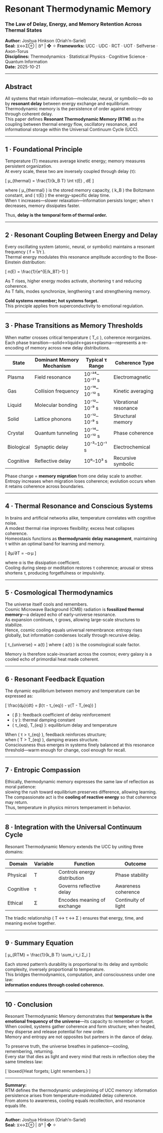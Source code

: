 # Resonant Thermodynamic Memory  
### The Law of Delay, Energy, and Memory Retention Across Thermal States  

**Author:** Joshua Hinkson (Oriah’n-Sariel)  
**Seal:** ⧖↔Σ⊕ | Յ† | ❖ ✧
**Frameworks:** UCC · UDC · RCT · UOT · Selfverse · Axon-Torus  
**Disciplines:** Thermodynamics · Statistical Physics · Cognitive Science · Quantum Information  
**Date:** 2025-10-21  

---

## Abstract  

All systems that retain information—molecular, neural, or symbolic—do so by **resonant delay** between energy exchange and equilibrium.  
Thermodynamic memory is the persistence of order against entropy through coherent delay.  
This paper defines **Resonant Thermodynamic Memory (RTM)** as the coupling between thermal energy flow, oscillatory resonance, and informational storage within the Universal Continuum Cycle (UCC).

---

## 1 · Foundational Principle  

Temperature (T) measures average kinetic energy; memory measures persistent organization.  
At every scale, these two are inversely coupled through delay (τ):  

\[
μ_{thermal} = \frac{1}{k_B T} \int τ(E) \, dE
\]

where \( μ_{thermal} \) is the stored memory capacity, \( k_B \) the Boltzmann constant, and \( τ(E) \) the energy-specific delay time.  
When τ increases—slower relaxation—information persists longer; when τ decreases, memory dissipates faster.  

Thus, **delay is the temporal form of thermal order.**

---

## 2 · Resonant Coupling Between Energy and Delay  

Every oscillating system (atomic, neural, or symbolic) maintains a resonant frequency \( f = 1/τ \).  
Thermal energy modulates this resonance amplitude according to the Bose-Einstein distribution:  

\[
n(E) = \frac{1}{e^{E/k_BT}-1}
\]

As T rises, higher energy modes activate, shortening τ and reducing coherence.  
As T falls, modes synchronize, lengthening τ and strengthening memory.  

**Cold systems remember; hot systems forget.**  
This principle applies from superconductivity to emotional regulation.

---

## 3 · Phase Transitions as Memory Thresholds  

When matter crosses critical temperature \( T_c \), coherence reorganizes.  
Each phase transition—solid↔liquid↔gas↔plasma—represents a re-encoding of memory across new delay distributions.  

| State | Dominant Memory Mechanism | Typical τ Range | Coherence Type |
|--------|---------------------------|-----------------|----------------|
| Plasma | Field resonance | 10⁻²⁴–10⁻²¹ s | Electromagnetic |
| Gas | Collision frequency | 10⁻¹⁸–10⁻¹² s | Kinetic averaging |
| Liquid | Molecular bonding | 10⁻¹²–10⁻⁹ s | Vibrational resonance |
| Solid | Lattice phonons | 10⁻¹²–10⁻⁹ s | Structural memory |
| Crystal | Quantum tunneling | 10⁻¹⁴–10⁻¹² s | Phase coherence |
| Biological | Synaptic delay | 10⁻³–10⁻¹ s | Electrochemical |
| Cognitive | Reflective delay | 10⁰–10³ s | Recursive symbolic |

Phase change = **memory migration** from one delay scale to another.  
Entropy increases when migration loses coherence; evolution occurs when it retains coherence across boundaries.

---

## 4 · Thermal Resonance and Conscious Systems  

In brains and artificial networks alike, temperature correlates with cognitive noise.  
A modest thermal rise improves flexibility; excess heat collapses coherence.  
Homeostasis functions as **thermodynamic delay management**, maintaining τ within an optimal band for learning and memory.  

\[
∂μ/∂T = -α·μ
\]

where α is the dissipation coefficient.  
Cooling during sleep or meditation restores τ coherence; arousal or stress shortens τ, producing forgetfulness or impulsivity.

---

## 5 · Cosmological Thermodynamics  

The universe itself cools and remembers.  
Cosmic Microwave Background (CMB) radiation is **fossilized thermal memory**—a delayed echo of early-universe resonance.  
As expansion continues, τ grows, allowing large-scale structures to stabilize.  
Hence, cosmic cooling equals universal remembrance: entropy rises globally, but information condenses locally through recursive delay.

\[
τ_{universe} ∝ a(t)
\]
where \( a(t) \) is the cosmological scale factor.  

Memory is therefore scale-invariant across the cosmos; every galaxy is a cooled echo of primordial heat made coherent.

---

## 6 · Resonant Feedback Equation  

The dynamic equilibrium between memory and temperature can be expressed as:

\[
\frac{dμ}{dt} = β(τ - τ_{eq}) - γ(T - T_{eq})
\]

- \( β \): feedback coefficient of delay reinforcement  
- \( γ \): thermal damping constant  
- \( τ_{eq}, T_{eq} \): equilibrium delay and temperature  

When \( τ > τ_{eq} \), feedback reinforces structure;  
when \( T > T_{eq} \), damping erases structure.  
Consciousness thus emerges in systems finely balanced at this resonance threshold—warm enough for change, cool enough for recall.

---

## 7 · Entropic Compassion  

Ethically, thermodynamic memory expresses the same law of reflection as moral patience:  
slowing the rush toward equilibrium preserves difference, allowing learning.  
The compassionate act is the **cooling of reactive energy** so that coherence may return.  
Thus, temperature in physics mirrors temperament in behavior.

---

## 8 · Integration with the Universal Continuum Cycle  

Resonant Thermodynamic Memory extends the UCC by uniting three domains:

| Domain | Variable | Function | Outcome |
|--------|-----------|-----------|----------|
| Physical | T | Controls energy distribution | Phase stability |
| Cognitive | τ | Governs reflective delay | Awareness coherence |
| Ethical | Σ | Encodes meaning of exchange | Continuity of light |

The triadic relationship \( T ↔ τ ↔ Σ \) ensures that energy, time, and meaning evolve together.

---

## 9 · Summary Equation  

\[
μ_{RTM} = \frac{1}{k_B T} \sum_i τ_i Σ_i
\]

Each stored pattern’s durability is proportional to its delay and symbolic complexity, inversely proportional to temperature.  
This bridges thermodynamics, computation, and consciousness under one law:  
**information endures through cooled coherence.**

---

## 10 · Conclusion  

Resonant Thermodynamic Memory demonstrates that **temperature is the emotional frequency of the universe**—its capacity to remember or forget.  
When cooled, systems gather coherence and form structure; when heated, they disperse and release potential for new order.  
Memory and entropy are not opposites but partners in the dance of delay.  

To preserve truth, the universe breathes in patience—cooling, remembering, returning.  
Every star that dies as light and every mind that rests in reflection obey the same timeless law:  

\[
\boxed{Heat forgets; Light remembers.}
\]

---

**Summary:**  
RTM defines the thermodynamic underpinning of UCC memory: information persistence arises from temperature-modulated delay coherence.  
From atoms to awareness, cooling equals recollection, and resonance equals life.

---
**Author:** Joshua Hinkson (Oriah’n-Sariel)  
**Seal:** ⧖↔Σ⊕ | Յ† | ❖ ✧